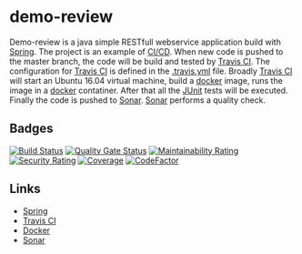 # demo-review

Demo-review is a java simple RESTfull webservice application build with [Spring](https://spring.io/).
The project is an example of [CI/CD](https://en.wikipedia.org/wiki/CI/CD). When new code is pushed to the master branch, the code will be build and tested by [Travis CI](https://travis-ci.org/).
The configuration for [Travis CI](https://travis-ci.org/) is defined in the [.travis.yml](https://github.com/GaukeT/demo-review/blob/master/.travis.yml) file. Broadly [Travis CI](https://travis-ci.org/) will start an Ubuntu 16.04 virtual machine, build a [docker](https://www.docker.com/) image, runs the image in a [docker](https://www.docker.com/) contatiner. After that all the [JUnit](https://junit.org/junit5/) tests will be executed. Finally the code is pushed to [Sonar](sonarcloud.io). [Sonar](sonarcloud.io) performs a quality check.

## Badges
[![Build Status](https://travis-ci.org/GaukeT/demo-review.svg?branch=master)](https://travis-ci.org/GaukeT/demo-review)
[![Quality Gate Status](https://sonarcloud.io/api/project_badges/measure?project=nl.gauket%3Ademo-review&metric=alert_status)](https://sonarcloud.io/dashboard?id=nl.gauket%3Ademo-review)
[![Maintainability Rating](https://sonarcloud.io/api/project_badges/measure?project=nl.gauket%3Ademo-review&metric=sqale_rating)](https://sonarcloud.io/dashboard?id=nl.gauket%3Ademo-review)
[![Security Rating](https://sonarcloud.io/api/project_badges/measure?project=nl.gauket%3Ademo-review&metric=security_rating)](https://sonarcloud.io/dashboard?id=nl.gauket%3Ademo-review)
[![Coverage](https://sonarcloud.io/api/project_badges/measure?project=nl.gauket%3Ademo-review&metric=coverage)](https://sonarcloud.io/dashboard?id=nl.gauket%3Ademo-review)
[![CodeFactor](https://www.codefactor.io/repository/github/gauket/demo-review/badge)](https://www.codefactor.io/repository/github/gauket/demo-review)

## Links
- [Spring](https://spring.io/)
- [Travis CI](https://travis-ci.org/)
- [Docker](https://www.docker.com/)
- [Sonar](https://sonarcloud.io)

